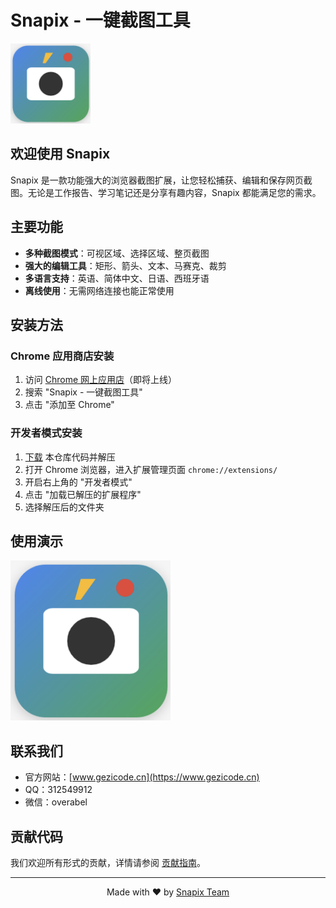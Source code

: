 # Snapix - 一键截图工具

![Snapix Logo](../images/icon128.png)

## 欢迎使用 Snapix

Snapix 是一款功能强大的浏览器截图扩展，让您轻松捕获、编辑和保存网页截图。无论是工作报告、学习笔记还是分享有趣内容，Snapix 都能满足您的需求。

## 主要功能

- **多种截图模式**：可视区域、选择区域、整页截图
- **强大的编辑工具**：矩形、箭头、文本、马赛克、裁剪
- **多语言支持**：英语、简体中文、日语、西班牙语
- **离线使用**：无需网络连接也能正常使用

## 安装方法

### Chrome 应用商店安装
1. 访问 [Chrome 网上应用店](https://chrome.google.com/webstore)（即将上线）
2. 搜索 "Snapix - 一键截图工具"
3. 点击 "添加至 Chrome"

### 开发者模式安装
1. [下载](https://github.com/LeoMusks/Snapix/archive/refs/heads/main.zip) 本仓库代码并解压
2. 打开 Chrome 浏览器，进入扩展管理页面 `chrome://extensions/`
3. 开启右上角的 "开发者模式"
4. 点击 "加载已解压的扩展程序"
5. 选择解压后的文件夹

## 使用演示

![使用演示](../images/screenshot.png)

## 联系我们

- 官方网站：[www.gezicode.cn](https://www.gezicode.cn)
- QQ：312549912
- 微信：overabel

## 贡献代码

我们欢迎所有形式的贡献，详情请参阅 [贡献指南](https://github.com/LeoMusks/Snapix/blob/main/CONTRIBUTING.md)。

---

<p align="center">
  Made with ❤️ by <a href="https://www.gezicode.cn">Snapix Team</a>
</p> 